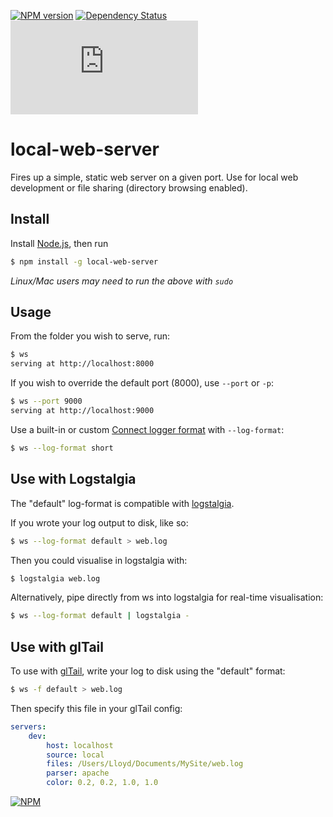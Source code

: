 [![NPM version](https://badge.fury.io/js/local-web-server.png)](http://badge.fury.io/js/local-web-server)
[![Dependency Status](https://david-dm.org/75lb/local-web-server.png)](https://david-dm.org/75lb/local-web-server)
![Analytics](https://ga-beacon.appspot.com/UA-27725889-12/local-web-server/README.md?pixel)

local-web-server
================
Fires up a simple, static web server on a given port. Use for local web development or file sharing (directory browsing enabled).

Install
-------
Install [Node.js](http://nodejs.org), then run

```sh
$ npm install -g local-web-server
```

*Linux/Mac users may need to run the above with `sudo`*

Usage
-----
From the folder you wish to serve, run:
```sh
$ ws
serving at http://localhost:8000
```

If you wish to override the default port (8000), use `--port` or `-p`: 
```sh
$ ws --port 9000
serving at http://localhost:9000
```

Use a built-in or custom [Connect logger format](http://www.senchalabs.org/connect/middleware-logger.html) with `--log-format`:
```sh
$ ws --log-format short
```

Use with Logstalgia
-------------------
The "default" log-format is compatible with [logstalgia](http://code.google.com/p/logstalgia/).

If you wrote your log output to disk, like so:
```sh
$ ws --log-format default > web.log
```

Then you could visualise in logstalgia with:
```sh
$ logstalgia web.log
```

Alternatively, pipe directly from ws into logstalgia for real-time visualisation:
```sh
$ ws --log-format default | logstalgia -
```

Use with glTail
---------------
To use with [glTail](http://www.fudgie.org), write your log to disk using the "default" format: 
```sh
$ ws -f default > web.log
```

Then specify this file in your glTail config: 

```yaml
servers:
    dev:
        host: localhost
        source: local
        files: /Users/Lloyd/Documents/MySite/web.log
        parser: apache
        color: 0.2, 0.2, 1.0, 1.0
```


[![NPM](https://nodei.co/npm-dl/local-web-server.png?months=3)](https://nodei.co/npm/local-web-server/)
